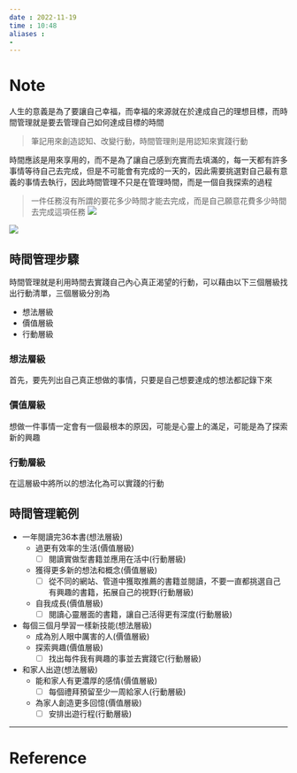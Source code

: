 ```yaml
---
date : 2022-11-19
time : 10:48
aliases :
- 
---
```

# Note
人生的意義是為了要讓自己幸福，而幸福的來源就在於達成自己的理想目標，而時間管理就是要去管理自己如何達成目標的時間

>筆記用來創造認知、改變行動，時間管理則是用認知來實踐行動

時間應該是用來享用的，而不是為了讓自己感到充實而去填滿的，每一天都有許多事情等待自己去完成，但是不可能會有完成的一天的，因此需要挑選對自己最有意義的事情去執行，因此時間管理不只是在管理時間，而是一個自我探索的過程

>一件任務沒有所謂的要花多少時間才能去完成，而是自己願意花費多少時間去完成這項任務
![](S__10149896%20(手機).jpg)

![](S__10149896%20(手機).jpg)
## 時間管理步驟
時間管理就是利用時間去實踐自己內心真正渴望的行動，可以藉由以下三個層級找出行動清單，三個層級分別為
- 想法層級
- 價值層級
- 行動層級

### 想法層級
首先，要先列出自己真正想做的事情，只要是自己想要達成的想法都記錄下來

### 價值層級
想做一件事情一定會有一個最根本的原因，可能是心靈上的滿足，可能是為了探索新的興趣

### 行動層級
在這層級中將所以的想法化為可以實踐的行動

## 時間管理範例

- 一年閱讀完36本書(想法層級)
	- 過更有效率的生活(價值層級)
		- [ ] 閱讀實做型書籍並應用在活中(行動層級)
	- 獲得更多新的想法和概念(價值層級)
		- [ ] 從不同的網站、管道中獲取推薦的書籍並閱讀，不要一直都挑選自己有興趣的書籍，拓展自己的視野(行動層級)
	- 自我成長(價值層級)
		- [ ] 閱讀心靈層面的書籍，讓自己活得更有深度(行動層級)
- 每個三個月學習一樣新技能(想法層級)
	- 成為別人眼中厲害的人(價值層級)
	- 探索興趣(價值層級)
		- [ ] 找出每件我有興趣的事並去實踐它(行動層級)
- 和家人出遊(想法層級)
	- 能和家人有更濃厚的感情(價值層級)
		- [ ] 每個禮拜預留至少一周給家人(行動層級)
	- 為家人創造更多回憶(價值層級)
		- [ ] 安排出遊行程(行動層級)

---
# Reference

